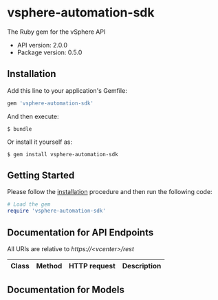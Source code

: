 # vsphere-automation-sdk

The Ruby gem for the vSphere  API

- API version: 2.0.0
- Package version: 0.5.0

## Installation

Add this line to your application's Gemfile:

```ruby
gem 'vsphere-automation-sdk'
```

And then execute:

    $ bundle

Or install it yourself as:

    $ gem install vsphere-automation-sdk

## Getting Started

Please follow the [installation](#installation) procedure and then run the following code:

```ruby
# Load the gem
require 'vsphere-automation-sdk'

```

## Documentation for API Endpoints

All URIs are relative to *https://&lt;vcenter&gt;/rest*

Class | Method | HTTP request | Description
------------ | ------------- | ------------- | -------------


## Documentation for Models
